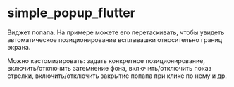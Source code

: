 # simple_popup_flutter

Виджет попапа.
На примере можете его перетаскивать, чтобы увидеть автоматическое позиционирование всплывашки относительно границ экрана.

Можно кастомизировать: задать конкретное позиционирование, включить/отключить затемнение фона, 
включить/отключить показ стрелки, включить/отключить закрытие попапа при клике по нему и др.